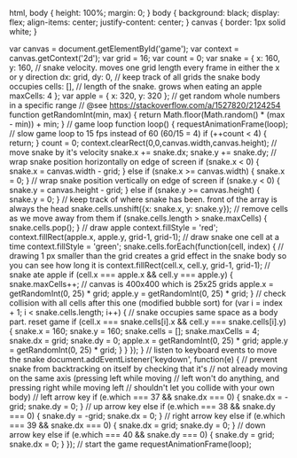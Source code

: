 html, body { height: 100%; margin: 0; } body { background: black; display: flex; align-items: center; justify-content: center; } canvas { border: 1px solid white; }

var canvas = document.getElementById('game'); var context = canvas.getContext('2d'); var grid = 16; var count = 0; var snake = { x: 160, y: 160, // snake velocity. moves one grid length every frame in either the x or y direction dx: grid, dy: 0, // keep track of all grids the snake body occupies cells: \[\], // length of the snake. grows when eating an apple maxCells: 4 }; var apple = { x: 320, y: 320 }; // get random whole numbers in a specific range // @see https://stackoverflow.com/a/1527820/2124254 function getRandomInt(min, max) { return Math.floor(Math.random() \* (max - min)) + min; } // game loop function loop() { requestAnimationFrame(loop); // slow game loop to 15 fps instead of 60 (60/15 = 4) if (++count < 4) { return; } count = 0; context.clearRect(0,0,canvas.width,canvas.height); // move snake by it's velocity snake.x += snake.dx; snake.y += snake.dy; // wrap snake position horizontally on edge of screen if (snake.x < 0) { snake.x = canvas.width - grid; } else if (snake.x >= canvas.width) { snake.x = 0; } // wrap snake position vertically on edge of screen if (snake.y < 0) { snake.y = canvas.height - grid; } else if (snake.y >= canvas.height) { snake.y = 0; } // keep track of where snake has been. front of the array is always the head snake.cells.unshift({x: snake.x, y: snake.y}); // remove cells as we move away from them if (snake.cells.length > snake.maxCells) { snake.cells.pop(); } // draw apple context.fillStyle = 'red'; context.fillRect(apple.x, apple.y, grid-1, grid-1); // draw snake one cell at a time context.fillStyle = 'green'; snake.cells.forEach(function(cell, index) { // drawing 1 px smaller than the grid creates a grid effect in the snake body so you can see how long it is context.fillRect(cell.x, cell.y, grid-1, grid-1); // snake ate apple if (cell.x === apple.x && cell.y === apple.y) { snake.maxCells++; // canvas is 400x400 which is 25x25 grids apple.x = getRandomInt(0, 25) \* grid; apple.y = getRandomInt(0, 25) \* grid; } // check collision with all cells after this one (modified bubble sort) for (var i = index + 1; i < snake.cells.length; i++) { // snake occupies same space as a body part. reset game if (cell.x === snake.cells\[i\].x && cell.y === snake.cells\[i\].y) { snake.x = 160; snake.y = 160; snake.cells = \[\]; snake.maxCells = 4; snake.dx = grid; snake.dy = 0; apple.x = getRandomInt(0, 25) \* grid; apple.y = getRandomInt(0, 25) \* grid; } } }); } // listen to keyboard events to move the snake document.addEventListener('keydown', function(e) { // prevent snake from backtracking on itself by checking that it's // not already moving on the same axis (pressing left while moving // left won't do anything, and pressing right while moving left // shouldn't let you collide with your own body) // left arrow key if (e.which === 37 && snake.dx === 0) { snake.dx = -grid; snake.dy = 0; } // up arrow key else if (e.which === 38 && snake.dy === 0) { snake.dy = -grid; snake.dx = 0; } // right arrow key else if (e.which === 39 && snake.dx === 0) { snake.dx = grid; snake.dy = 0; } // down arrow key else if (e.which === 40 && snake.dy === 0) { snake.dy = grid; snake.dx = 0; } }); // start the game requestAnimationFrame(loop);
